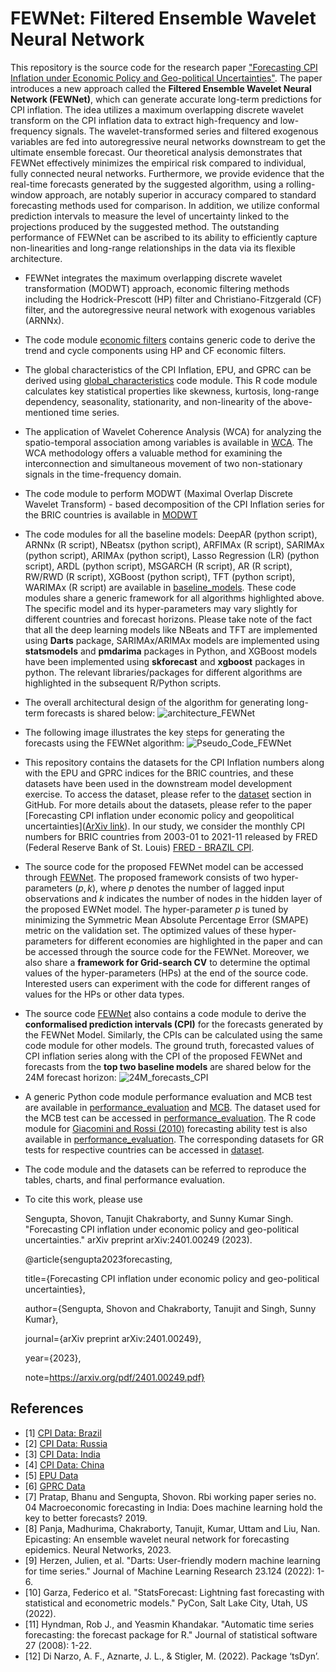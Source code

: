 # FEWNet: Filtered Ensemble Wavelet Neural Network

This repository is the source code for the research paper ["Forecasting CPI Inflation under Economic Policy and Geo-political Uncertainties"](https://arxiv.org/abs/2401.00249). The paper introduces a new approach called the **Filtered Ensemble Wavelet Neural Network (FEWNet)**, which can generate accurate long-term predictions for CPI inflation. The idea utilizes a maximum overlapping discrete wavelet transform on the CPI inflation data to extract high-frequency and low-frequency signals. The wavelet-transformed series and filtered exogenous variables are fed into autoregressive neural networks downstream to get the ultimate ensemble forecast. Our theoretical analysis demonstrates that FEWNet effectively minimizes the empirical risk compared to individual, fully connected neural networks. Furthermore, we provide evidence that the real-time forecasts generated by the suggested algorithm, using a rolling-window approach, are notably superior in accuracy compared to standard forecasting methods used for comparison. In addition, we utilize conformal prediction intervals to measure the level of uncertainty linked to the projections produced by the suggested method. The outstanding performance of FEWNet can be ascribed to its ability to efficiently capture non-linearities and long-range relationships in the data via its flexible architecture.

* FEWNet integrates the maximum overlapping discrete wavelet transformation (MODWT) approach, economic filtering methods including the Hodrick-Prescott (HP) filter and Christiano-Fitzgerald (CF) filter, and the autoregressive neural network with exogenous variables (ARNNx).

* The code module [economic filters](https://github.com/ctanujit/FEWNet/blob/main/code/data_analysis/economic_filters.py) contains generic code to derive the trend and cycle components using HP and CF economic filters.

* The global characteristics of the CPI Inflation, EPU, and GPRC can be derived using [global_characteristics](https://github.com/ctanujit/FEWNet/blob/main/code/data_analysis/Global_characteristics.R) code module. This R code module calculates key statistical properties like skewness, kurtosis, long-range dependency, seasonality, stationarity, and non-linearity of the above-mentioned time series.

* The application of Wavelet Coherence Analysis (WCA) for analyzing the spatio-temporal association among variables is available in [WCA](https://github.com/ctanujit/FEWNet/blob/main/code/Wavelet_Coherence_Analysis/WCA_BRIC.R). The WCA methodology offers a valuable method for examining the interconnection and simultaneous movement of two non-stationary signals in the time-frequency domain.

* The code module to perform MODWT (Maximal Overlap Discrete Wavelet Transform) - based decomposition of the CPI Inflation series for the BRIC countries is available in [MODWT](https://github.com/ctanujit/FEWNet/blob/main/code/MODWT_decomposition/MODWT_decomposition.R)

* The code modules for all the baseline models: DeepAR (python script), ARNNx (R script), NBeatsx (python script), ARFIMAx (R script), SARIMAx (python script), ARIMAx (python script), Lasso Regression (LR) (python script), ARDL (python script), MSGARCH (R script), AR (R script), RW/RWD (R script), XGBoost (python script), TFT (python script), WARIMAx (R script) are available in [baseline_models](/code/baseline_models). These code modules share a generic framework for all algorithms highlighted above. The specific model and its hyper-parameters may vary slightly for different countries and forecast horizons. Please take note of the fact that all the deep learning models like NBeats and TFT are implemented using **Darts** package, SARIMAx/ARIMAx models are implemented using __statsmodels__ and __pmdarima__ packages in Python, and XGBoost models have been implemented using __skforecast__ and __xgboost__ packages in python. The relevant libraries/packages for different algorithms are highlighted in the subsequent R/Python scripts.
  
* The overall architectural design of the algorithm for generating long-term forecasts is shared below:
![architecture_FEWNet](https://github.com/ctanujit/FEWNet/blob/main/images/architecture_FEWNet.jpg)

* The following image illustrates the key steps for generating the forecasts using the FEWNet algorithm:
![Pseudo_Code_FEWNet](https://github.com/ctanujit/FEWNet/blob/main/images/PseudoCode_FEWNet.jpg)

* This repository contains the datasets for the CPI Inflation numbers along with the EPU and GPRC indices for the BRIC countries, and these datasets have been used in the downstream model development exercise. To access the dataset, please refer to the [dataset](https://github.com/ctanujit/FEWNet/tree/main/dataset) section in GitHub. For more details about the datasets, please refer to the paper [Forecasting CPI inflation under economic policy and geopolitical
uncertainties]([ArXiv link](https://arxiv.org/pdf/2401.00249)). In our study, we consider the monthly CPI numbers for BRIC countries from 2003-01 to 2021-11 released by FRED (Federal Reserve Bank of St. Louis) [FRED - BRAZIL CPI](https://fred.stlouisfed.org/series/BRACPIALLMINMEI). 

* The source code for the proposed FEWNet model can be accessed through [FEWNet](https://github.com/ctanujit/FEWNet/blob/main/code/FEWNet/FEWNet_BRIC_12M_24M_with_ConformalPI_calc_V2.R). The proposed framework consists of two hyper-parameters $(p,k)$, where $p$ denotes the number of lagged input observations and $k$ indicates the number of nodes in the hidden layer of the proposed EWNet model. The hyper-parameter $p$ is tuned by minimizing the Symmetric Mean Absolute Percentage Error (SMAPE) metric on the validation set. The optimized values of these hyper-parameters for different economies are highlighted in the paper and can be accessed through the source code for the FEWNet. Moreover, we also share a **framework for Grid-search CV** to determine the optimal values of the hyper-parameters (HPs) at the end of the source code. Interested users can experiment with the code for different ranges of values for the HPs or other data types.

* The source code [FEWNet](https://github.com/ctanujit/FEWNet/blob/main/code/FEWNet/FEWNet_BRIC_12M_24M_with_ConformalPI_calc_V2.R) also contains a code module to derive the **conformalised prediction intervals (CPI)** for the forecasts generated by the FEWNet Model. Similarly, the CPIs can be calculated using the same code module for other models. The ground truth, forecasted values of CPI inflation series along with the CPI of the proposed FEWNet and forecasts from the __top two baseline models__ are shared below for the 24M forecast horizon:
![24M_forecasts_CPI](https://github.com/ctanujit/FEWNet/blob/main/images/forecasts_CPI_24M.jpg)

* A generic Python code module performance evaluation and MCB test are available in [performance_evaluation](https://github.com/ctanujit/FEWNet/blob/main/code/Performance_evaluation/evaluation.py) and  [MCB](https://github.com/ctanujit/FEWNet/blob/main/code/Performance_evaluation/MCB_test.R). The dataset used for the MCB test can be accessed in [performance_evaluation](https://github.com/ctanujit/FEWNet/blob/main/dataset/performance_evaluation/mcb_test_alternative_12M_24M_paper_data.xlsx). The R code module for [Giacomini and Rossi (2010)](https://onlinelibrary.wiley.com/doi/10.1002/jae.1177) forecasting ability test is also available in [performance_evaluation](https://github.com/ctanujit/FEWNet/blob/main/code/Performance_evaluation/GR_V2.R). The corresponding datasets for GR tests for respective countries can be accessed in [dataset](https://github.com/ctanujit/FEWNet/tree/main/dataset).

* The code module and the datasets can be referred to reproduce the tables, charts, and final performance evaluation.

* To cite this work, please use

  Sengupta, Shovon, Tanujit Chakraborty, and Sunny Kumar Singh. "Forecasting CPI inflation under economic policy and geo-political uncertainties." arXiv preprint arXiv:2401.00249 (2023).

  @article{sengupta2023forecasting,
  
  title={Forecasting CPI inflation under economic policy and geo-political uncertainties},
  
  author={Sengupta, Shovon and Chakraborty, Tanujit and Singh, Sunny Kumar},
  
  journal={arXiv preprint arXiv:2401.00249},
  
  year={2023},
  
  note=https://arxiv.org/pdf/2401.00249.pdf}
  
## References
* <a id="1">[1]</a> [CPI Data: Brazil](https://fred.stlouisfed.org/series/BRACPIALLMINMEI)
* <a id="2">[2]</a> [CPI Data: Russia](https://fred.stlouisfed.org/series/RUSCPIALLMINMEI)
* <a id="3">[3]</a> [CPI Data: India](https://fred.stlouisfed.org/series/INDCPIALLMINMEI)
* <a id="4">[4]</a> [CPI Data: China](https://fred.stlouisfed.org/series/CHNCPIALLMINMEI)
* <a id="5">[5]</a> [EPU Data](https://www.policyuncertainty.com/index.html)
* <a id="6">[6]</a> [GPRC Data](https://www.policyuncertainty.com/gpr.html)
* <a id="7">[7]</a> Pratap, Bhanu and Sengupta, Shovon. Rbi working paper series no. 04 Macroeconomic forecasting in India: Does machine learning hold the key to better forecasts? 2019.
* <a id="8">[8]</a> Panja, Madhurima, Chakraborty, Tanujit, Kumar, Uttam and Liu, Nan. Epicasting: An ensemble wavelet neural network for forecasting epidemics. Neural Networks, 2023.
* <a id="9">[9]</a> Herzen, Julien, et al. "Darts: User-friendly modern machine learning for time series." Journal of Machine Learning Research 23.124 (2022): 1-6.
* <a id="10">[10]</a> Garza, Federico et al. "StatsForecast: Lightning fast forecasting with statistical and econometric models." PyCon, Salt Lake City, Utah, US (2022).
* <a id="11">[11]</a> Hyndman, Rob J., and Yeasmin Khandakar. "Automatic time series forecasting: the forecast package for R." Journal of statistical software 27 (2008): 1-22.
* <a id="12">[12]</a> Di Narzo, A. F., Aznarte, J. L., & Stigler, M. (2022). Package ‘tsDyn’.

